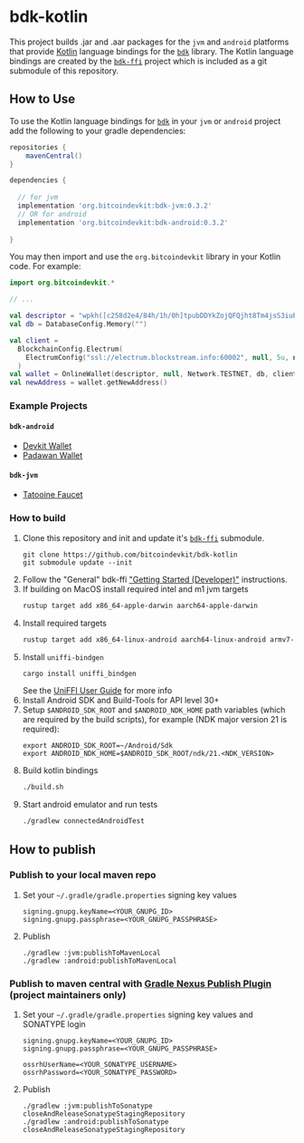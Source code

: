 # bdk-kotlin

This project builds .jar and .aar packages for the `jvm` and `android` platforms that provide 
[Kotlin] language bindings for the [`bdk`] library. The Kotlin language bindings are created by the 
[`bdk-ffi`] project which is included as a git submodule of this repository.

## How to Use

To use the Kotlin language bindings for [`bdk`] in your `jvm` or `android` project add the 
following to your gradle dependencies:
```groovy
repositories {
    mavenCentral()
}

dependencies {
  
  // for jvm
  implementation 'org.bitcoindevkit:bdk-jvm:0.3.2'
  // OR for android
  implementation 'org.bitcoindevkit:bdk-android:0.3.2'
  
}

```

You may then import and use the `org.bitcoindevkit` library in your Kotlin code. For example:

```kotlin
import org.bitcoindevkit.*

// ...

val descriptor = "wpkh([c258d2e4/84h/1h/0h]tpubDDYkZojQFQjht8Tm4jsS3iuEmKjTiEGjG6KnuFNKKJb5A6ZUCUZKdvLdSDWofKi4ToRCwb9poe1XdqfUnP4jaJjCB2Zwv11ZLgSbnZSNecE/0/*)"
val db = DatabaseConfig.Memory("")

val client =
  BlockchainConfig.Electrum(
    ElectrumConfig("ssl://electrum.blockstream.info:60002", null, 5u, null, 10u)
  )
val wallet = OnlineWallet(descriptor, null, Network.TESTNET, db, client)
val newAddress = wallet.getNewAddress()
```

### Example Projects

#### `bdk-android`

* [Devkit Wallet](https://github.com/thunderbiscuit/devkit-wallet)  
* [Padawan Wallet](https://github.com/thunderbiscuit/padawan-wallet)

#### `bdk-jvm`

* [Tatooine Faucet](https://github.com/thunderbiscuit/tatooine)

### How to build

1. Clone this repository and init and update it's [`bdk-ffi`] submodule.
   ```shell
   git clone https://github.com/bitcoindevkit/bdk-kotlin
   git submodule update --init
   ```
1. Follow the "General" bdk-ffi ["Getting Started (Developer)"] instructions.
1. If building on MacOS install required intel and m1 jvm targets
   ```sh
   rustup target add x86_64-apple-darwin aarch64-apple-darwin
   ```
1. Install required targets
    ```sh
    rustup target add x86_64-linux-android aarch64-linux-android armv7-linux-androideabi i686-linux-android
    ```
1. Install `uniffi-bindgen`
    ```sh
    cargo install uniffi_bindgen
    ```
    See the [UniFFI User Guide](https://mozilla.github.io/uniffi-rs/) for more info
1. Install Android SDK and Build-Tools for API level 30+
1. Setup `$ANDROID_SDK_ROOT` and `$ANDROID_NDK_HOME` path variables (which are required by the 
   build scripts), for example (NDK major version 21 is required):
    ```shell
    export ANDROID_SDK_ROOT=~/Android/Sdk
    export ANDROID_NDK_HOME=$ANDROID_SDK_ROOT/ndk/21.<NDK_VERSION>
    ```
1. Build kotlin bindings
    ```sh
    ./build.sh
    ```
1. Start android emulator and run tests
   ```sh
   ./gradlew connectedAndroidTest 
   ```

## How to publish

### Publish to your local maven repo

1. Set your `~/.gradle/gradle.properties` signing key values
   ```properties
   signing.gnupg.keyName=<YOUR_GNUPG_ID>
   signing.gnupg.passphrase=<YOUR_GNUPG_PASSPHRASE>
   ```
1. Publish   
   ```shell
   ./gradlew :jvm:publishToMavenLocal
   ./gradlew :android:publishToMavenLocal
   ```

### Publish to maven central with [Gradle Nexus Publish Plugin] (project maintainers only)

1. Set your `~/.gradle/gradle.properties` signing key values and SONATYPE login
   ```properties
   signing.gnupg.keyName=<YOUR_GNUPG_ID>
   signing.gnupg.passphrase=<YOUR_GNUPG_PASSPHRASE>
   
   ossrhUserName=<YOUR_SONATYPE_USERNAME>
   ossrhPassword=<YOUR_SONATYPE_PASSWORD>
   ```
1. Publish
   ```shell
   ./gradlew :jvm:publishToSonatype closeAndReleaseSonatypeStagingRepository
   ./gradlew :android:publishToSonatype closeAndReleaseSonatypeStagingRepository
   ```

[Kotlin]: https://kotlinlang.org/
[Android Studio]: https://developer.android.com/studio/
[`bdk`]: https://github.com/bitcoindevkit/bdk
[`bdk-ffi`]: https://github.com/bitcoindevkit/bdk-ffi
["Getting Started (Developer)"]: https://github.com/bitcoindevkit/bdk-ffi#getting-started-developer
[Gradle Nexus Publish Plugin]: https://github.com/gradle-nexus/publish-plugin
